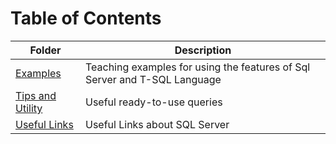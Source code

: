 # Table of Contents

|Folder|Description|
|---|---|
|[Examples](/TSQL/Examples/)|Teaching examples for using the features of Sql Server and T-SQL Language |
|[Tips and Utility](/TSQL/Tips/)|Useful ready-to-use queries  |
|[Useful Links](Link.md)|Useful Links about SQL Server |
